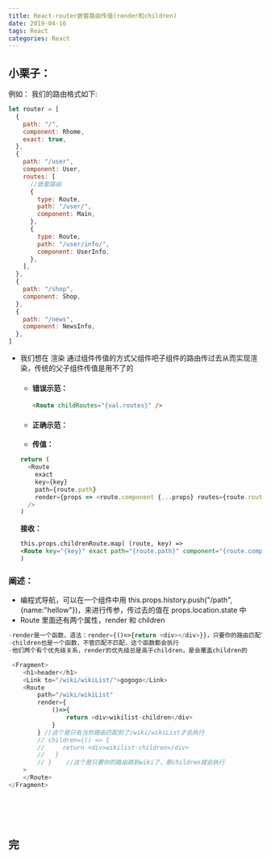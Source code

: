 ```yaml
---
title: React-router嵌套路由传值(render和children)
date: 2019-04-16
tags: React
categories: React
---
```


## 小栗子：

例如：
我们的路由格式如下:

```js
let router = [
  {
    path: "/",
    component: Rhome,
    exact: true,
  },
  {
    path: "/user",
    component: User,
    routes: [
      //嵌套路由
      {
        type: Route,
        path: "/user/",
        component: Main,
      },
      {
        type: Route,
        path: "/user/info/",
        component: UserInfo,
      },
    ],
  },
  {
    path: "/shop",
    component: Shop,
  },
  {
    path: "/news",
    component: NewsInfo,
  },
]
```

- 我们想在 渲染 通过组件传值的方式父组件吧子组件的路由传过去从而实现渲染，传统的父子组件传值是用不了的

  - #### 错误示范：

    ```html
    <Route childRoutes="{val.routes}" />
    ```

  - #### 正确示范：
  - **传值：**

  ```js
  return (
    <Route
      exact
      key={key}
      path={route.path}
      render={props => <route.component {...props} routes={route.routes} />}
    />
  )
  ```

  **接收：**

  ```html
  this.props.childrenRoute.map( (route, key) =>
  <Route key="{key}" exact path="{route.path}" component="{route.component}" />
  )
  ```

### 阐述：

- 编程式导航，可以在一个组件中用 this.props.history.push("/path",{name:"hellow"})，来进行传参，传过去的值在 props.location.state 中
- Route 里面还有两个属性，render 和 children

```js
-render是一个函数，语法：render={()=>{return <div></div>}}，只要你的路由匹配了，这个函数才会执行
-children也是一个函数，不管匹配不匹配，这个函数都会执行
-他们两个有个优先级关系，render的优先级总是高于children，是会覆盖children的

 <Fragment>
    <h1>header</h1>
    <Link to="/wiki/wikiList/">gogogo</Link>
    <Route
        path="/wiki/wikiList"
        render={
            ()=>{
                return <div>wikilist-children</div>
            }
        } //这个是只有当你路由匹配到了/wiki/wikiList才会执行
        // children={() => {
        //     return <div>wikilist-children</div>
        //   }
        // }    //这个是只要你的路由跳到wiki了，那children就会执行
    >
    </Route>
</Fragment>
```

<br /><br /><br />

## 完
